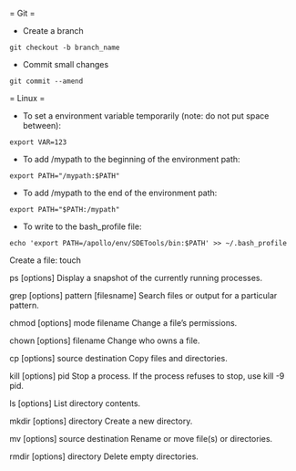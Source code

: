 = Git =

* Create a branch
```
git checkout -b branch_name
```

* Commit small changes
```
git commit --amend
```

= Linux =

* To set a environment variable temporarily (note: do not put space between):
```
export VAR=123
```

* To add /mypath to the beginning of the environment path:
```
export PATH="/mypath:$PATH"
```

* To add /mypath to the end of the environment path:
```
export PATH="$PATH:/mypath"
```

* To write to the bash_profile file:
```
echo 'export PATH=/apollo/env/SDETools/bin:$PATH' >> ~/.bash_profile
```

Create a file: touch

ps [options]	Display a snapshot of the currently running processes.

grep [options] pattern [filesname]	Search files or output for a particular pattern.

chmod [options] mode filename	Change a file’s permissions.

chown [options] filename	Change who owns a file.

cp [options] source destination	Copy files and directories.

kill [options] pid	Stop a process. If the process refuses to stop, use kill -9 pid.

ls [options]	List directory contents.

mkdir [options] directory	Create a new directory.

mv [options] source destination	Rename or move file(s) or directories.

rmdir [options] directory	Delete empty directories.



